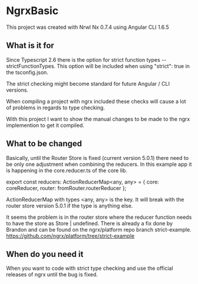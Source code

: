 # NgrxBasic

This project was created with Nrwl Nx 0.7.4 using Angular CLI 1.6.5

## What is it for

Since Typescript 2.6 there is the option for strict function types --strictFunctionTypes.
This option will be included when using "strict": true in the tsconfig.json.

The strict checking might become standard for future Angular / CLI versions.

When compiling a project with ngrx included these checks will cause a lot of problems in regards to type checking.

With this project I want to show the manual changes to be made to the ngrx implemention to get it compiled.

## What to be changed

Basically, until the Router Store is fixed (current version 5.0.1) there need to be only one adjustment when combining the reducers.
In this example app it is happening in the core.reducer.ts of the core lib.

export const reducers: ActionReducerMap<any, any> = {
core: coreReducer,
router: fromRouter.routerReducer
};

ActionReducerMap with types <any, any> is the key.
It will break with the router store version 5.0.1 if the type is anything else.

It seems the problem is in the router store where the reducer function needs to have the store as Store | undefined.
There is already a fix done by Brandon and can be found on the ngrx/platform repo branch strict-example. https://github.com/ngrx/platform/tree/strict-example

## When do you need it

When you want to code with strict type checking and use the official releases of ngrx until the bug is fixed.
